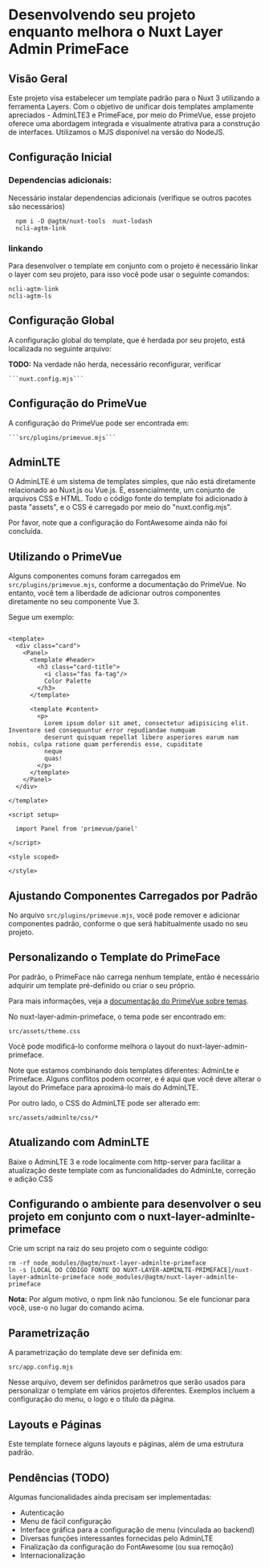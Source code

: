 # Desenvolvendo seu projeto enquanto melhora o Nuxt Layer Admin PrimeFace

## Visão Geral

Este projeto visa estabelecer um template padrão para o Nuxt 3 utilizando a ferramenta Layers. Com o objetivo de
unificar dois templates amplamente apreciados - AdminLTE3 e PrimeFace, por meio do PrimeVue, esse projeto oferece uma
abordagem integrada e visualmente atrativa para a construção de interfaces. Utilizamos o MJS disponível na versão do
NodeJS.

[//]: # (# &#40;## Configuração obrigatória antes de publicar nova versão&#41; &#40;usado pelo release, revisar procedimento&#41;)

[//]: # ()

[//]: # (Criar arquivo .env com seguinte conteudo:)

[//]: # ()

[//]: # (```dotenv)

[//]: # (CI=true)

[//]: # (GH_TOKEN=ghp_<TOKEN_GIT_HUB>)

[//]: # (NPM_TOKEN=npm_<TOKEN_NPM>)

[//]: # (```)

## Configuração Inicial

### Dependencias adicionais:

Necessário instalar dependencias adicionais  (verifique se outros pacotes são necessários)

```
  npm i -D @agtm/nuxt-tools  nuxt-lodash
  ncli-agtm-link   
```

### linkando

Para desenvolver o template em conjunto com o projeto é necessário linkar o layer com seu projeto, para isso você pode
usar o seguinte comandos: 

 ```
ncli-agtm-link
ncli-agtm-ls  
 ```




## Configuração Global

A configuração global do template, que é herdada por seu projeto, está localizada no seguinte arquivo:

**TODO:** Na verdade não herda, necessário reconfigurar, verificar

    ```nuxt.config.mjs```

## Configuração do PrimeVue

A configuração do PrimeVue pode ser encontrada em:

    ```src/plugins/primevue.mjs```

## AdminLTE

O AdminLTE é um sistema de templates simples, que não está diretamente relacionado ao Nuxt.js ou Vue.js. É,
essencialmente, um conjunto de arquivos CSS e HTML. Todo o código fonte do template foi adicionado à pasta "assets", e o
CSS é carregado por meio do "nuxt.config.mjs".

Por favor, note que a configuração do FontAwesome ainda não foi concluída.

## Utilizando o PrimeVue

Alguns componentes comuns foram carregados em ```src/plugins/primevue.mjs```, conforme a documentação do PrimeVue. No
entanto, você tem a liberdade de adicionar outros componentes diretamente no seu componente Vue 3.

Segue um exemplo:

```vue

<template>
  <div class="card">
    <Panel>
      <template #header>
        <h3 class="card-title">
          <i class="fas fa-tag"/>
          Color Palette
        </h3>
      </template>

      <template #content>
        <p>
          Lorem ipsum dolor sit amet, consectetur adipisicing elit. Inventore sed consequuntur error repudiandae numquam
          deserunt quisquam repellat libero asperiores earum nam nobis, culpa ratione quam perferendis esse, cupiditate
          neque
          quas!
        </p>
      </template>
    </Panel>
  </div>

</template>

<script setup>

  import Panel from 'primevue/panel'

</script>

<style scoped>

</style>
```

## Ajustando Componentes Carregados por Padrão

No arquivo ```src/plugins/primevue.mjs```, você pode remover e adicionar componentes padrão, conforme o que será
habitualmente usado no seu projeto.

## Personalizando o Template do PrimeFace

Por padrão, o PrimeFace não carrega nenhum template, então é necessário adquirir um template pré-definido ou criar o seu
próprio.

Para mais informações, veja a [documentação do PrimeVue sobre temas](https://primevue.org/theming/).

No nuxt-layer-admin-primeface, o tema pode ser encontrado em:

    src/assets/theme.css

Você pode modificá-lo conforme melhora o layout do nuxt-layer-admin-primeface.

Note que estamos combinando dois templates diferentes: AdminLte e Primeface. Alguns conflitos podem ocorrer, e é aqui
que você deve alterar o layout do Primeface para aproximá-lo mais do AdminLTE.

Por outro lado, o CSS do AdminLTE pode ser alterado em:

    src/assets/adminlte/css/*

## Atualizando com AdminLTE

Baixe o AdminLTE 3 e rode localmente com http-server para facilitar a atualização deste template com as funcionalidades
do AdminLte, correção e adição CSS

## Configurando o ambiente para desenvolver o seu projeto em conjunto com o nuxt-layer-adminlte-primeface

Crie um script na raiz do seu projeto com o seguinte código:

```shell
rm -rf node_modules/@agtm/nuxt-layer-adminlte-primeface
ln -s [LOCAL DO CÓDIGO FONTE DO NUXT-LAYER-ADMINLTE-PRIMEFACE]/nuxt-layer-adminlte-primeface node_modules/@agtm/nuxt-layer-adminlte-primeface
```

**Nota:** Por algum motivo, o npm link não funcionou. Se ele funcionar para você, use-o no lugar do comando acima.

## Parametrização

A parametrização do template deve ser definida em:

    src/app.config.mjs

Nesse arquivo, devem ser definidos parâmetros que serão usados para personalizar o template em vários projetos
diferentes. Exemplos incluem a configuração do menu, o logo e o título da página.

## Layouts e Páginas

Este template fornece alguns layouts e páginas, além de uma estrutura padrão.

## Pendências (TODO)

Algumas funcionalidades ainda precisam ser implementadas:

* Autenticação
* Menu de fácil configuração
* Interface gráfica para a configuração de menu (vinculada ao backend)
* Diversas funções interessantes fornecidas pelo AdminLTE
* Finalização da configuração do FontAwesome (ou sua remoção)
* Internacionalização
